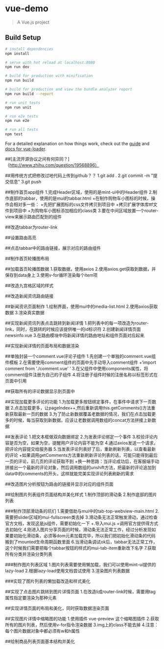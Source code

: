 # vue-demo

> A Vue.js project

## Build Setup

``` bash
# install dependencies
npm install

# serve with hot reload at localhost:8080
npm run dev

# build for production with minification
npm run build

# build for production and view the bundle analyzer report
npm run build --report

# run unit tests
npm run unit

# run e2e tests
npm run e2e

# run all tests
npm test
```

For a detailed explanation on how things work, check out the [guide](http://vuejs-templates.github.io/webpack/) and [docs for vue-loader](http://vuejs.github.io/vue-loader).

##[主流开源协议之间有何异同？] （http://www.zhihu.com/question/19568896）

##用传统方式把修改过地代码上传到github？？
  1.git add .
  2.git commit -m "提交信息"
  3.git push

##制作首页app组件
1.完成Header区域，使用的是mint-ui中的Header组件
2.制作底部的tabbar，使用的是mui的tabbar.html
 +在制作购物车小图标的时候，操作会相对多一些：
 +先把扩展图标的css文件拷贝到项目中
 +拷贝扩展字体库ttf文件到项目中
 +为购物车小图标添加相应的class类
3.要在中间区域放置一个router-view来展示路由匹配到的组件


##改造tabbar为router-link

##设置路由高亮

##点击tabbar中的路由链接，展示对应的路由组件

##制作首页轮播图布局

##加载首页轮播图数据
1.获取数据，使用axios
2.使用axios.get获取到数据，并保存到data身上
3.使用v-for循环渲染每个item项

##改造九宫格区域的样式

##改造新闻资讯路由链接

##新闻资讯页面制作 
1.绘制界面，使用mui中的media-list.html
2.使用axios获取数据
3.渲染真实数据

##实现新闻资讯列表点击跳转到新闻详情
1.把列表中的每一项改造为router-link，同时，在跳转的时候应该提供唯一的id标识符
2.创建新闻详情页面 newsinfo.vue
3.在路由模块中将新闻详情的路由地址和组件页面对应起来

##实现新闻详情的页面布局和数据渲染

##单独封装一个comment.vue评论子组件
1.先创建一个单独的comment.vue组件模板
2.在需要使用comment组件的页面中先手动导入comment组件
 +‘import comment from './comment.vue' ’
3.在父组件中使用components属性，将comment组件注册为自己的子组件
4.将注册子组件时候的注册名称以标签形式在页面中引用

##获取所有的评论数据显示到页面中

##实现加载更多评论的功能
1.为加载更多按钮绑定事件，在事件中请求下一页数据
2.点击加载更多，让pageIndex++,然后重新调用this.getComments()方法重新获取最新一页的数据
3.为了防止新数据覆盖老数据的情况，我们在点击加载更多的时候，每当获取到新数据，应该让老数据调用数组的concat方法拼接上新数据

##发表评论
1.把文本框做双向数据绑定
2.为发表评论绑定一个事件
3.校验评论内容是否为空，如果为空，提醒用户评论内容不能为空
4.通过axios发送一个请求，把评论内容提交给服务器
5.当发表评论列表好了后，重新刷新列表，以查看最新的评论
 +如果调用getComments方法重新刷新评论列表的话，可能只能得到最后一页的评论，前几页的评论获取不到
 +换一种思路：当评论成功后，在客服端手动拼接出一个最新的评论对象，然后调用数组的unshift方法，把最新的评论追加到data中的comments的开头，这样就能完美实现评论列表刷新的需求

##改造图片分析按钮为路由的链接并显示对应的组件页面

##绘制图片列表组件页面结构并美化样式
 1.制作顶部的滑动条
 2.制作底部的图片列表
 
 ###制作顶部滑动条的坑们
 1.需要借助与mui中的tab-top-webview-main.html
 2.需要把slider区域的mui-fullscreen类去掉
 3.滑动条无法正常触发滑动，通过检查官方文档，发现这是js组件，需要初始化一下
  +.导入mui.js
  +调用官方提供得方式去初始化
 4.刚进入图片分享页面的时候，滑动条无法正常工作，经过分析发现如果要初始化滑动条，必须等dom元素加载完毕，所以我们把初始化滑动条的代码搬到了mounted生命周期函数里面
6.当滑动条调试ok后，tabbar无法正常工作，这个时候我们需要把每个tabbar按钮的样式的mui-tab-item重新改下名字
7.获取所有分类并渲染分类列表

###制作图片列表区域
 1.图片列表需要使用懒加载，我们可以使用mint-ui提供的lazy-load
 2.根据lazy-load使用文档尝试使用
 3.渲染图片列表数据

###实现了图片列表的懒加载改造和样式美化

 ##实现了点击图片跳转到图片详情页面
 1.在改造li成router-link时候，需要用tag属性指定要渲染为那种元素

 ##实现详情页面的布局和美化，同时获取数据渲染页面

 ##实现图片详情中缩略图的功能
 1.使用插件 vue-preview 这个缩略图插件
 2.获取所有的图片列表，然后使用v-for指令渲染数据
 3.img上的class不能去掉
 4.注意：每个图片数据对象中都必须有w和h属性

 ##绘制商品列表页面基本结构并美化



  